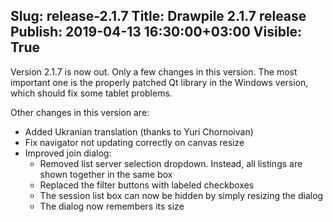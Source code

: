 Slug: release-2.1.7
Title: Drawpile 2.1.7 release
Publish: 2019-04-13 16:30:00+03:00
Visible: True
---

Version 2.1.7 is now out. Only a few changes in this version. The most important
one is the properly patched Qt library in the Windows version, which should fix some
tablet problems.

Other changes in this version are:

 * Added Ukranian translation (thanks to Yuri Chornoivan)
 * Fix navigator not updating correctly on canvas resize
 * Improved join dialog:
   * Removed list server selection dropdown. Instead, all listings are shown together in the same box
   * Replaced the filter buttons with labeled checkboxes
   * The session list box can now be hidden by simply resizing the dialog
   * The dialog now remembers its size


